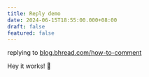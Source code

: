 ```yaml
---
title: Reply demo
date: 2024-06-15T18:55:00.000+08:00
draft: false
featured: false
---
```

replying to [blog.bhread.com/how-to-comment](https://blog.bhread.com/posts/how-to-comment/)

Hey it works! 🙂
